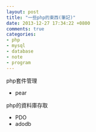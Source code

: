 ```yaml
---
layout: post
title: "一些php的東西(筆記)"
date: 2013-12-27 17:34:22 +0800
comments: true
categories: 
- php
- mysql
- database
- note
- program
---
```


php套件管理

* pear

php的資料庫存取

* PDO
* adodb

